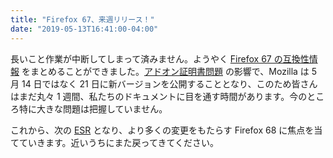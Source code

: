 ```yaml
---
title: "Firefox 67、来週リリース！"
date: "2019-05-13T16:41:00-04:00"
---
```

長いこと作業が中断してしまって済みません。ようやく [Firefox 67 の互換性情報](https://www.fxsitecompat.com/ja/versions/67/) をまとめることができました。[アドオン証明書問題](https://blog.mozilla.org/addons/2019/05/04/update-regarding-add-ons-in-firefox/) の影響で、Mozilla は 5 月 14 日ではなく 21 日に新バージョンを公開することとなり、このため皆さんはまだ丸々 1 週間、私たちのドキュメントに目を通す時間があります。今のところ特に大きな問題は把握していません。

これから、次の [ESR](https://www.mozilla.org/firefox/organizations/) となり、より多くの変更をもたらす Firefox 68 に焦点を当てていきます。近いうちにまた戻ってきてください。

